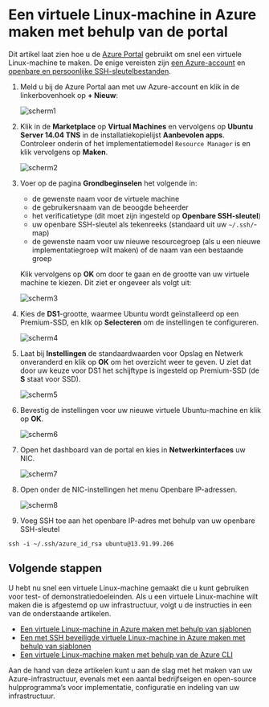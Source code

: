<properties
    pageTitle="Een virtuele Linux-machine maken met behulp van de Azure Portal | Microsoft Azure"
    description="Een virtuele Linux-machine maken met behulp van de Azure Portal."
    services="virtual-machines-linux"
    documentationCenter=""
    authors="vlivech"
    manager="timlt"
    editor=""
    tags="azure-resource-manager"
/>

<tags
    ms.service="virtual-machines-linux"
    ms.workload="infrastructure-services"
    ms.tgt_pltfrm="vm-linux"
    ms.devlang="na"
    ms.topic="hero-article"
    ms.date="04/29/2016"
    ms.author="v-livech"
/>

# Een virtuele Linux-machine in Azure maken met behulp van de portal

Dit artikel laat zien hoe u de [Azure Portal](https://portal.azure.com/) gebruikt om snel een virtuele Linux-machine te maken. De enige vereisten zijn [een Azure-account](https://azure.microsoft.com/pricing/free-trial/) en [openbare en persoonlijke SSH-sleutelbestanden](virtual-machines-linux-mac-create-ssh-keys.md).


1. Meld u bij de Azure Portal aan met uw Azure-account en klik in de linkerbovenhoek op **+ Nieuw**:

    ![scherm1](../media/virtual-machines-linux-quick-create-portal/screen1.png)

2. Klik in de **Marketplace** op **Virtual Machines** en vervolgens op **Ubuntu Server 14.04 TNS** in de installatiekopielijst **Aanbevolen apps**.  Controleer onderin of het implementatiemodel `Resource Manager` is en klik vervolgens op **Maken**.

    ![scherm2](../media/virtual-machines-linux-quick-create-portal/screen2.png)

3. Voer op de pagina **Grondbeginselen** het volgende in:
    - de gewenste naam voor de virtuele machine
    - de gebruikersnaam van de beoogde beheerder
    - het verificatietype (dit moet zijn ingesteld op **Openbare SSH-sleutel**)
    - uw openbare SSH-sleutel als tekenreeks (standaard uit uw `~/.ssh/`-map)
    - de gewenste naam voor uw nieuwe resourcegroep (als u een nieuwe implementatiegroep wilt maken) of de naam van een bestaande groep

    Klik vervolgens op **OK** om door te gaan en de grootte van uw virtuele machine te kiezen. Dit ziet er ongeveer als volgt uit:

    ![scherm3](../media/virtual-machines-linux-quick-create-portal/screen3.png)

4. Kies de **DS1**-grootte, waarmee Ubuntu wordt geïnstalleerd op een Premium-SSD, en klik op **Selecteren** om de instellingen te configureren.

    ![scherm4](../media/virtual-machines-linux-quick-create-portal/screen4.png)

5. Laat bij **Instellingen** de standaardwaarden voor Opslag en Netwerk onveranderd en klik op **OK** om het overzicht weer te geven.  U ziet dat door uw keuze voor DS1 het schijftype is ingesteld op Premium-SSD (de **S** staat voor SSD).

    ![scherm5](../media/virtual-machines-linux-quick-create-portal/screen5.png)

6. Bevestig de instellingen voor uw nieuwe virtuele Ubuntu-machine en klik op **OK**.

    ![scherm6](../media/virtual-machines-linux-quick-create-portal/screen6.png)

7. Open het dashboard van de portal en kies in **Netwerkinterfaces** uw NIC.

    ![scherm7](../media/virtual-machines-linux-quick-create-portal/screen7.png)

8. Open onder de NIC-instellingen het menu Openbare IP-adressen.

    ![scherm8](../media/virtual-machines-linux-quick-create-portal/screen8.png)

9. Voeg SSH toe aan het openbare IP-adres met behulp van uw openbare SSH-sleutel

```
ssh -i ~/.ssh/azure_id_rsa ubuntu@13.91.99.206
```

## Volgende stappen

U hebt nu snel een virtuele Linux-machine gemaakt die u kunt gebruiken voor test- of demonstratiedoeleinden. Als u een virtuele Linux-machine wilt maken die is afgestemd op uw infrastructuur, volgt u de instructies in een van de onderstaande artikelen.

- [Een virtuele Linux-machine in Azure maken met behulp van sjablonen](virtual-machines-linux-cli-deploy-templates.md)
- [Een met SSH beveiligde virtuele Linux-machine in Azure maken met behulp van sjablonen](virtual-machines-linux-create-ssh-secured-vm-from-template.md)
- [Een virtuele Linux-machine maken met behulp van de Azure CLI](virtual-machines-linux-create-cli-complete.md)

Aan de hand van deze artikelen kunt u aan de slag met het maken van uw Azure-infrastructuur, evenals met een aantal bedrijfseigen en open-source hulpprogramma’s voor implementatie, configuratie en indeling van uw infrastructuur.



<!--HONumber=Jun16_HO2-->


